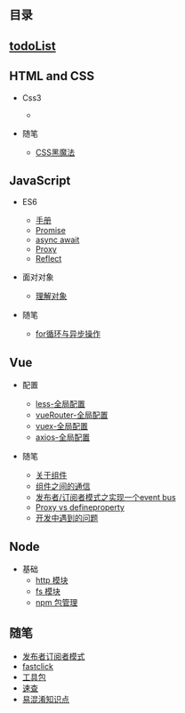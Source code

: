 ## **目录**

## [todoList](/随笔/备注.md)

## HTML and CSS

* Css3

  * 

* 随笔

  * [CSS黑魔法](/html&css/css/黑魔法.md)

## JavaScript

* ES6

  * [手册](/JavaScript/ES6/手册.md)
  * [Promise](/JavaScript/ES6/Promise.md)
  * [async await](/JavaScript/ES6/async&await.md)
  * [Proxy](/JavaScript/ES6/proxy.md)
  * [Reflect](/JavaScript/ES6/Reflect.md)

* 面对对象

  * [理解对象](/JavaScript/OO/理解对象.md)

* 随笔

  * [for循环与异步操作](/JavaScript/随笔/for循环与异步操作.md)

## Vue

* 配置

  * [less-全局配置](Vue/配置/less-全局配置.md)
  * [vueRouter-全局配置](/Vue/配置/vue-router全局配置.md)
  * [vuex-全局配置](/Vue/配置/vuex-全局配置.md)
  * [axios-全局配置](/Vue/配置/axios-全局配置.md "axios-全局配置")

* 随笔

  * [关于组件](/Vue/组件.md)
  * [组件之间的通信](/Vue/组件之间的通信.md)
  * [发布者/订阅者模式之实现一个event bus](/Vue/实现一个event-bus.md)
  * [Proxy vs defineproperty](Vue/Proxy-defineproperty.md)
  * [开发中遇到的问题](/Vue/coding.md)

## Node

* 基础
  * [http 模块](/node/basics/http.md)
  * [fs 模块](/node/basics/fs.md)
  * [npm 包管理](/node/basics/npm.md)

## 随笔

* [发布者订阅者模式](/随笔/发布者订阅者模式.md)
* [fastclick](/随笔/fastclick.md)
* [工具包](/JavaScript/随笔/util.md)
* [速查](/JavaScript/随笔/速查.md)
* [易混淆知识点](/随笔/易混淆知识点.md)



